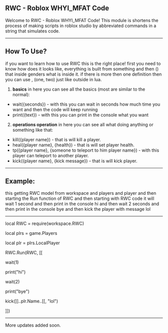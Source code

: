 **RWC - Roblox WHYI_MFAT Code**
-

Welcome to RWC - Roblox WHYI_MFAT Code!
This module is shortens the process of making scripts in roblox studio by abbreviated commands in a string that simulates code.

-------
**How To Use?**
-

if you want to learn how to use RWC this is the right place!
first you need to know how does it looks like, everything is built from something and then () that inside genders what is inside it.
if there is more then one definition then you can use , (one, two) just like outside in lua.


1. **basics** in here you can see all the basics (most are similar to the normal):

* wait({seconds}) - with this you can wait in seconds how much time you want and then the code will keep running
* print({text}) - with this you can print in the console what you want


2. **operations operation** in here you can see all what doing anything or something like that:

* kill({player name}) - that is will kill a player.
* heal({player name}, {health}) - that is will set player health.
* tp({player name}, {someone to teleport to him player name}) - with this player can teleport to another player.
* kick({player name}, {kick message}) - that is will kick player.

-------
**Example:**
-
this getting RWC model from workspace and players and player and then starting the Run function of RWC and then starting with RWC code it will wait 1 second and then print in the console hi and then wait 2 seconds and then print in the console bye and then kick the player with message lol

-----------------

local RWC = require(workspace.RWC)

local plrs = game.Players

local plr = plrs.LocalPlayer


RWC.Run(RWC, [[

wait(1)

print("hi")


wait(2)

print("bye")

kick(]]..plr.Name..[[, "lol")

]])


-------
More updates added soon.
